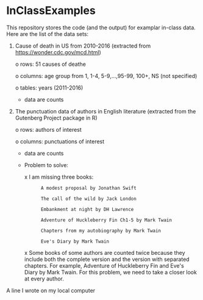 # InClassExamples
This repository stores the code (and the output) for examplar in-class data. Here are the list of the data sets:
1. Cause of death in US from 2010-2016 (extracted from https://wonder.cdc.gov/mcd.html)
    
    o rows: 51 causes of deathe
    
    o columns: age group from 1, 1-4, 5-9,...,95-99, 100+, NS (not specified)
    
    o tables: years (2011-2016)
   
   - data are counts

2. The punctuation data of authors in English literature (extracted from the Gutenberg Project package in R)
    
    o rows: authors of interest
    
    o columns: punctuations of interest
   
   - data are counts
   
   - Problem to solve: 
       
       x I am missing three books:
               
               A modest proposal by Jonathan Swift
               
               The call of the wild by Jack London
               
               Embankment at night by DH Lawrence
               
               Adventure of Huckleberry Fin Ch1-5 by Mark Twain
               
               Chapters from my autobiography by Mark Twain
               
               Eve's Diary by Mark Twain
       
       x Some books of some authors are counted twice because they include both the complete version and the version with separated       chapters. For example, Adventure of Huckleberry Fin and Eve's Diary by Mark Twain. For this problem, we need to take a closer look at every author.

A line I wrote on my local computer
